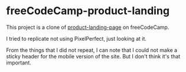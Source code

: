 # freeCodeCamp-product-landing

This project is a clone of <a href="https://product-landing-page.freecodecamp.rocks/" target="_blank">product-landing-page</a> on freeCodeCamp.

I tried to replicate not using PixelPerfect, just looking at it.

From the things that I did not repeat, I can note that I could not make a sticky header for the mobile version of the site. But I don't think it's that important.
